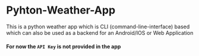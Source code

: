 # Pyhton-Weather-App
This is a python weather app which is CLI (command-line-interface) based which can also be used as a backend for an Android/IOS or Web Application

#### For now the `API Key` is not provided in the app
